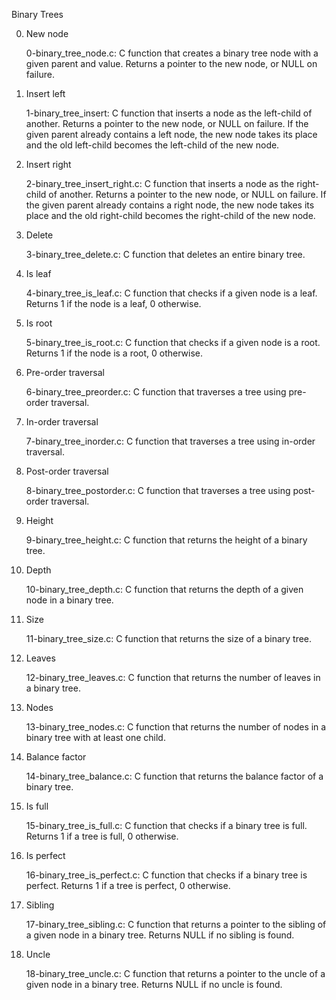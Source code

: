 Binary Trees



0. New node

    0-binary_tree_node.c: C function that creates a binary tree node with a given parent and value.
    Returns a pointer to the new node, or NULL on failure.

1. Insert left

    1-binary_tree_insert: C function that inserts a node as the left-child of another.
    Returns a pointer to the new node, or NULL on failure.
    If the given parent already contains a left node, the new node takes its place and the old left-child becomes the left-child of the new node.

2. Insert right

    2-binary_tree_insert_right.c: C function that inserts a node as the right-child of another.
    Returns a pointer to the new node, or NULL on failure.
    If the given parent already contains a right node, the new node takes its place and the old right-child becomes the right-child of the new node.

3. Delete

    3-binary_tree_delete.c: C function that deletes an entire binary tree.

4. Is leaf

    4-binary_tree_is_leaf.c: C function that checks if a given node is a leaf.
    Returns 1 if the node is a leaf, 0 otherwise.

5. Is root

    5-binary_tree_is_root.c: C function that checks if a given node is a root.
    Returns 1 if the node is a root, 0 otherwise.

6. Pre-order traversal

    6-binary_tree_preorder.c: C function that traverses a tree using pre-order traversal.

7. In-order traversal

    7-binary_tree_inorder.c: C function that traverses a tree using in-order traversal.

8. Post-order traversal

    8-binary_tree_postorder.c: C function that traverses a tree using post-order traversal.

9. Height

    9-binary_tree_height.c: C function that returns the height of a binary tree.

10. Depth

    10-binary_tree_depth.c: C function that returns the depth of a given node in a binary tree.

11. Size

    11-binary_tree_size.c: C function that returns the size of a binary tree.

12. Leaves

    12-binary_tree_leaves.c: C function that returns the number of leaves in a binary tree.

13. Nodes

    13-binary_tree_nodes.c: C function that returns the number of nodes in a binary tree with at least one child.

14. Balance factor

    14-binary_tree_balance.c: C function that returns the balance factor of a binary tree.

15. Is full

    15-binary_tree_is_full.c: C function that checks if a binary tree is full.
    Returns 1 if a tree is full, 0 otherwise.

16. Is perfect

    16-binary_tree_is_perfect.c: C function that checks if a binary tree is perfect.
    Returns 1 if a tree is perfect, 0 otherwise.

17. Sibling

    17-binary_tree_sibling.c: C function that returns a pointer to the sibling of a given node in a binary tree.
    Returns NULL if no sibling is found.

18. Uncle

    18-binary_tree_uncle.c: C function that returns a pointer to the uncle of a given node in a binary tree.
    Returns NULL if no uncle is found.

